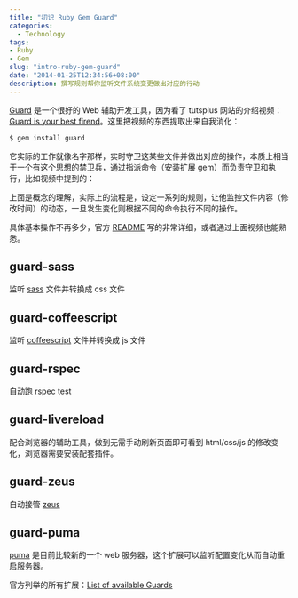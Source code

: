 ```yaml
---
title: "初识 Ruby Gem Guard"
categories:
  - Technology
tags:
- Ruby
- Gem
slug: "intro-ruby-gem-guard"
date: "2014-01-25T12:34:56+08:00"
description: 撰写规则帮你监听文件系统变更做出对应的行动
---
```


[Guard](http://guardgem.org) 是一个很好的 Web 辅助开发工具，因为看了 tutsplus 网站的介绍视频：[Guard is your best firend](http://net.tutsplus.com/tutorials/tools-and-tips/guard-is-your-best-friend/)。这里把视频的东西提取出来自我消化：

```bash
$ gem install guard
```

它实际的工作就像名字那样，实时守卫这某些文件并做出对应的操作，本质上相当于一个有这个思想的禁卫兵，通过指派命令（安装扩展 gem）而负责守卫和执行，比如视频中提到的：

上面是概念的理解，实际上的流程是，设定一系列的规则，让他监控文件内容（修改时间）的动态，一旦发生变化则根据不同的命令执行不同的操作。

具体基本操作不再多少，官方 [README](https://github.com/guard/guard) 写的非常详细，或者通过上面视频也能熟悉。

## guard-sass

监听 [sass](http://sass-lang.com/) 文件并转换成 css 文件

## guard-coffeescript

监听 [coffeescript](http://coffeescript.org/) 文件并转换成 js 文件

## guard-rspec

自动跑 [rspec](https://github.com/rspec/rspec-core) test

## guard-livereload

配合浏览器的辅助工具，做到无需手动刷新页面即可看到 html/css/js 的修改变化，浏览器需要安装配套插件。

## guard-zeus

自动接管 [zeus](https://github.com/burke/zeus)

## guard-puma

[puma](http://puma.io) 是目前比较新的一个 web 服务器，这个扩展可以监听配置变化从而自动重启服务器。


官方列举的所有扩展：[List of available Guards](https://github.com/guard/guard/wiki/List-of-available-Guards)
